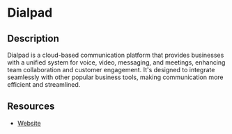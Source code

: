 # Dialpad
## Description
Dialpad is a cloud-based communication platform that provides businesses with a unified system for voice, video, messaging, and meetings, enhancing team collaboration and customer engagement. It's designed to integrate seamlessly with other popular business tools, making communication more efficient and streamlined.

## Resources
* [Website](dialpad.com)